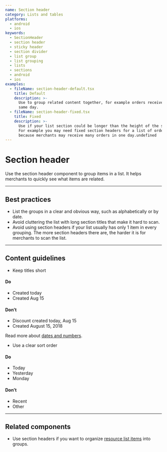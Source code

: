 ```yaml
---
name: Section header
category: Lists and tables
platforms:
  - android
  - ios
keywords:
  - SectionHeader
  - section header
  - sticky header
  - section divider
  - list group
  - list grouping
  - lists
  - sections
  - android
  - ios
examples:
  - fileName: section-header-default.tsx
    title: Default
    description: >-
      Use to group related content together, for example orders received on the
      same day.
  - fileName: section-header-fixed.tsx
    title: Fixed
    description: >-
      Use if your list section could be longer than the height of the screen.
      For example you may need fixed section headers for a list of orders,
      because merchants may receive many orders in one day.undefined
---
```


# Section header

Use the section header component to group items in a list. It helps merchants to quickly see what items are related.

---

## Best practices

- List the groups in a clear and obvious way, such as alphabetically or by date.
- Avoid cluttering the list with long section titles that make it hard to scan.
- Avoid using section headers if your list usually has only 1 item in every grouping. The more section headers there are, the harder it is for merchants to scan the list.

---

## Content guidelines

- Keep titles short

<!-- usagelist -->

#### Do

- Created today
- Created Aug 15

#### Don’t

- Discount created today, Aug 15
- Created August 15, 2018

<!-- end -->

Read more about [dates and numbers](https://polaris.shopify.com/content/grammar-and-mechanics#section-dates-numbers-and-addresses).

- Use a clear sort order

<!-- usagelist -->

#### Do

- Today
- Yesterday
- Monday

#### Don’t

- Recent
- Other

<!-- end -->

---

## Related components

- Use section headers if you want to organize [resource list items](https://polaris.shopify.com/components/lists-and-tables/resource-list) into groups.
